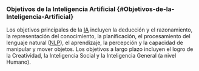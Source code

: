 ### Objetivos de la Inteligencia Artificial {#Objetivos-de-la-Inteligencia-Artificial}

Los objetivos principales de la [IA](https://es.wikipedia.org/wiki/Inteligencia_artificial) incluyen la deducción y el razonamiento, la representación del conocimiento, la planificación, el procesamiento del lenguaje natural \([NLP](https://es.wikipedia.org/wiki/Procesamiento_de_lenguajes_naturales)\), el aprendizaje, la percepción y la capacidad de manipular y mover objetos. Los objetivos a largo plazo incluyen el logro de la Creatividad, la Inteligencia Social y la Inteligencia General \(a nivel Humano\).

